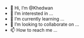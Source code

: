 - 👋 Hi, I’m @Khedwan
- 👀 I’m interested in ...
- 🌱 I’m currently learning ...
- 💞️ I’m looking to collaborate on ...
- 📫 How to reach me ...

<!---
Khedwan/Khedwan is a ✨ special ✨ repository because its `README.md` (this file) appears on your GitHub profile.
You can click the Preview link to take a look at your changes.
--->
